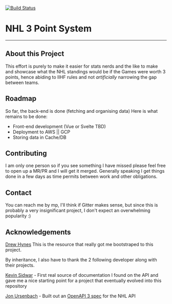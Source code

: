 [![Build Status](https://travis-ci.com/romdj/3point-game-nhl-standing.svg?branch=master)](https://travis-ci.com/romdj/3point-game-nhl-standing)

# NHL 3 Point System

---
## About this Project

This effort is purely to make it easier for stats nerds and the like to make and showcase what the NHL standings would be if the Games were worth 3 points, hence abiding to IIHF rules and not _artificially_ narrowing the gap between teams. 

## Roadmap

So far, the back-end is done (fetching and organising data)
Here is what remains to be done:
- Front-end development (Vue or Svelte TBD)
- Deployment to AWS || GCP
- Storing data in Cache/DB

## Contributing

I am only one person so if you see something I have missed please feel free to 
open up a MR/PR and I will get it merged.  Generally speaking I get things done
in a few days as time permits between work and other obligations.

## Contact
You can reach me by mp, I'll think if Gitter makes sense, but since this is probably a very insignificant project, I don't expect an overwhelming popularity :)

## Acknowledgements

[Drew Hynes](https://gitlab.com/dword4/nhlapi) This is the resource that really got me bootstraped to this project.

By inheritance, I also have to thank the 2 following developer along with their projects.

[Kevin Sidwar](https://www.kevinsidwar.com/) - First real source of documentation I found on the API and gave me
a nice starting point for a project that eventually evolved into this repository

[Jon Ursenbach](https://github.com/erunion) - Built out an [OpenAPI 3 spec](https://github.com/erunion/sport-api-specifications) for the NHL API 